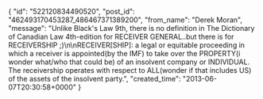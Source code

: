  {
   "id": "522120834490520",
   "post_id": "462493170453287_486467371389200",
   "from_name": "Derek Moran",
   "message": "Unlike Black's Law 9th, there is no definition in The Dictionary of Canadian Law 4th-edition for RECEIVER GENERAL..but there is for RECEIVERSHIP ;)\n\nRECEIVER[SHIP]: a legal or equitable proceeding in which a receiver is appointed(by the IMF) to take over the PROPERTY(i wonder what/who that could be) of an insolvent company or INDIVIDUAL. The receivership operates with respect to ALL(wonder if that includes US) of the assets of the insolvent party.",
   "created_time": "2013-06-07T20:30:58+0000"
 }
